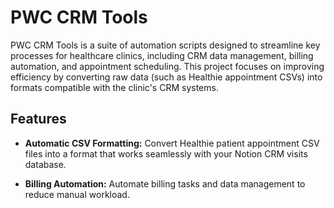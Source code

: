 # PWC CRM Tools

PWC CRM Tools is a suite of automation scripts designed to streamline key processes for healthcare clinics, including CRM data management, billing automation, and appointment scheduling. This project focuses on improving efficiency by converting raw data (such as Healthie appointment CSVs) into formats compatible with the clinic's CRM systems.

## Features

- **Automatic CSV Formatting:**
  Convert Healthie patient appointment CSV files into a format that works seamlessly with your Notion CRM visits database.

- **Billing Automation:**
  Automate billing tasks and data management to reduce manual workload.